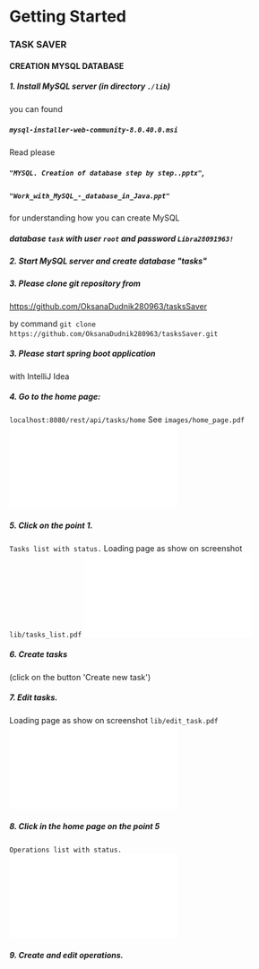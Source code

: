 # Getting Started

### TASK SAVER

#### CREATION MYSQL DATABASE

##### 1. Install MySQL server (in directory `./lib`)
you can found 
#####    `mysql-installer-web-community-8.0.40.0.msi`
Read please
#####   `"MYSQL. Creation of database step by step..pptx"`,
#####   `"Work_with_MySQL_-_database_in_Java.ppt"`

for understanding how you can create MySQL 
#####        database `task` with user `root` and password `Libra28091963!`

##### 2. Start MySQL server and create database "tasks"
##### 3. Please clone git repository from
https://github.com/OksanaDudnik280963/tasksSaver

by command 
`git clone https://github.com/OksanaDudnik280963/tasksSaver.git`
##### 3. Please start spring boot application
with IntelliJ Idea
##### 4. Go to the home page:
`localhost:8080/rest/api/tasks/home`
See `images/home_page.pdf`
![images/home_page.pdf](images/home_page.pdf)
##### 5. Click on the point 1.
`Tasks list with status.`
Loading page  as show on screenshot
`lib/tasks_list.pdf`
![images/tasks_list.pdf](images/tasks_list.pdf)
##### 6. Create tasks
(click on the button 'Create new task')
##### 7. Edit tasks.
Loading page  as show on screenshot
`lib/edit_task.pdf`
![images/edit_task.pdf](images/edit_task.pdf)
##### 8. Click in the home page on the point 5
`Operations list with status.`
![images/operations_list.pdf](images/operations_list.pdf)
##### 9. Create and edit operations.